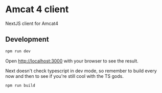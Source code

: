 # Amcat 4 client

NextJS client for Amcat4

## Development

```bash
npm run dev
```

Open [http://localhost:3000](http://localhost:3000) with your browser to see the result.

Next doesn't check typescript in dev mode, so remember to build every now and then to see if you're still cool with the TS gods.

```
npm run build
```

